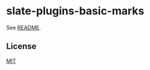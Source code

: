 # slate-plugins-basic-marks

See [README](https://github.com/udecode/slate-plugins).

## License

[MIT](../../../LICENSE)
